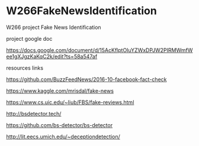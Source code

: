 # W266FakeNewsIdentification
W266 project Fake News Identification

project google doc 

https://docs.google.com/document/d/15AcKflptOIuYZWxDPJW2PIRMWmfWee1gXJgzKaKqC2k/edit?ts=58a547af



resources links

https://github.com/BuzzFeedNews/2016-10-facebook-fact-check

https://www.kaggle.com/mrisdal/fake-news

https://www.cs.uic.edu/~liub/FBS/fake-reviews.html

http://bsdetector.tech/

https://github.com/bs-detector/bs-detector

http://lit.eecs.umich.edu/~deceptiondetection/
